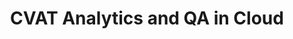 ---
title: 'CVAT Analytics and QA in Cloud'
linkTitle: 'Analytics and QA'
weight: 14
description: 'Analytics and quality assessment in CVAT Cloud'
---